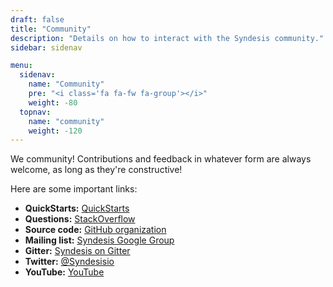 ```yaml
---
draft: false
title: "Community"
description: "Details on how to interact with the Syndesis community."
sidebar: sidenav

menu:
  sidenav:
    name: "Community"
    pre: "<i class='fa fa-fw fa-group'></i>"
    weight: -80
  topnav:
    name: "community"
    weight: -120
---
```


We <i class="fa fa-heart text-danger"></i> community! Contributions and feedback in whatever form are always welcome, as long as they're constructive!

Here are some important links:

* **QuickStarts:** [QuickStarts](https://github.com/syndesisio/syndesis-quickstarts#syndesis-quickstarts)
* **Questions:** [StackOverflow](https://stackoverflow.com/questions/tagged/syndesis)
* **Source code:** [GitHub organization](https://github.com/syndesisio)
* **Mailing list:** [Syndesis Google Group](https://groups.google.com/forum/#!forum/syndesis)
* **Gitter:** [Syndesis on Gitter](https://gitter.im/syndesisio/community)
* **Twitter:** [@Syndesisio](https://twitter.com/syndesisio)
* **YouTube:** [YouTube](https://www.youtube.com/channel/UCuyV0y-rXhyfwkBH9riSK7w)
